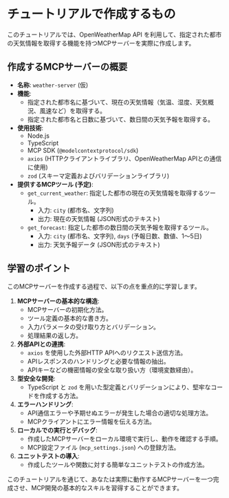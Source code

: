 # チュートリアルで作成するもの

このチュートリアルでは、OpenWeatherMap API を利用して、指定された都市の天気情報を取得する機能を持つMCPサーバーを実際に作成します。

## 作成するMCPサーバーの概要

*   **名称**: `weather-server` (仮)
*   **機能**:
    *   指定された都市名に基づいて、現在の天気情報（気温、湿度、天気概況、風速など）を取得する。
    *   指定された都市名と日数に基づいて、数日間の天気予報を取得する。
*   **使用技術**:
    *   Node.js
    *   TypeScript
    *   MCP SDK (`@modelcontextprotocol/sdk`)
    *   `axios` (HTTPクライアントライブラリ、OpenWeatherMap APIとの通信に使用)
    *   `zod` (スキーマ定義およびバリデーションライブラリ)
*   **提供するMCPツール (予定)**:
    *   `get_current_weather`: 指定した都市の現在の天気情報を取得するツール。
        *   入力: `city` (都市名、文字列)
        *   出力: 現在の天気情報 (JSON形式のテキスト)
    *   `get_forecast`: 指定した都市の数日間の天気予報を取得するツール。
        *   入力: `city` (都市名、文字列), `days` (予報日数、数値、1〜5日)
        *   出力: 天気予報データ (JSON形式のテキスト)

## 学習のポイント

このMCPサーバーを作成する過程で、以下の点を重点的に学習します。

1.  **MCPサーバーの基本的な構造**:
    *   MCPサーバーの初期化方法。
    *   ツール定義の基本的な書き方。
    *   入力パラメータの受け取り方とバリデーション。
    *   処理結果の返し方。
2.  **外部APIとの連携**:
    *   `axios` を使用した外部HTTP APIへのリクエスト送信方法。
    *   APIレスポンスのハンドリングと必要な情報の抽出。
    *   APIキーなどの機密情報の安全な取り扱い方（環境変数経由）。
3.  **型安全な開発**:
    *   TypeScript と `zod` を用いた型定義とバリデーションにより、堅牢なコードを作成する方法。
4.  **エラーハンドリング**:
    *   API通信エラーや予期せぬエラーが発生した場合の適切な処理方法。
    *   MCPクライアントにエラー情報を伝える方法。
5.  **ローカルでの実行とデバッグ**:
    *   作成したMCPサーバーをローカル環境で実行し、動作を確認する手順。
    *   MCP設定ファイル (`mcp_settings.json`) への登録方法。
6.  **ユニットテストの導入**:
    *   作成したツールや関数に対する簡単なユニットテストの作成方法。

このチュートリアルを通じて、あなたは実際に動作するMCPサーバーを一つ完成させ、MCP開発の基本的なスキルを習得することができます。